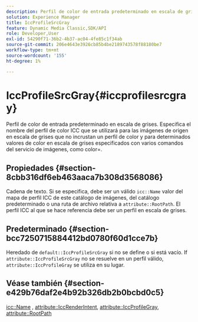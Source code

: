 ```yaml
---
description: Perfil de color de entrada predeterminado en escala de grises. Especifica el nombre del perfil de color ICC que se utilizará para las imágenes de origen en escala de grises que no incrustan un perfil de color y para determinados valores de color en escala de grises especificados con varios comandos del servicio de imágenes, como color=.
solution: Experience Manager
title: IccProfileSrcGray
feature: Dynamic Media Classic,SDK/API
role: Developer,User
exl-id: 54290f71-36b2-4b37-ac04-4fe85c1f34ab
source-git-commit: 206e4643e3926cb85b4be2189743578f88180be7
workflow-type: tm+mt
source-wordcount: '155'
ht-degree: 1%

---
```


# IccProfileSrcGray{#iccprofilesrcgray}

Perfil de color de entrada predeterminado en escala de grises. Especifica el nombre del perfil de color ICC que se utilizará para las imágenes de origen en escala de grises que no incrustan un perfil de color y para determinados valores de color en escala de grises especificados con varios comandos del servicio de imágenes, como color=.

## Propiedades {#section-8cbb316df6eb463aaca7b308d3568086}

Cadena de texto. Si se especifica, debe ser un válido `icc::Name` valor del mapa de perfil ICC de este catálogo de imágenes, del catálogo predeterminado o una ruta de archivo relativa a `attribute::RootPath`. El perfil ICC al que se hace referencia debe ser un perfil en escala de grises.

## Predeterminado {#section-bcc7250715884412bd0780f60d1cce7b}

Heredado de `default::IccProfileSrcGray` si no se define o si está vacío. If `attribute::IccProfileSrcGray` no se resuelve en un perfil válido, `attribute::IccProfileGray` se utiliza en su lugar.

## Véase también {#section-e429b76daf2e4b92b326db2b0bcbd0c5}

[icc::Name](../../../../../is-api/image-catalog/image-serving-api-ref/c-image-catalog-reference/c-icc-profile-map-reference/r-name-icc.md#reference-9e7d3c8e35434981a3dfac66b8946cbe) , [attribute::IccRenderIntent](../../../../../is-api/image-catalog/image-serving-api-ref/c-image-catalog-reference/c-attributes-reference/r-iccrenderintent.md#reference-012f207f28bd4406a5368d23ed95a51f), [attribute::IccProfileGray](../../../../../is-api/image-catalog/image-serving-api-ref/c-image-catalog-reference/c-attributes-reference/r-iccprofilegray.md#reference-13822a1596e440eea0492e86d88dad35), [attribute::RootPath](../../../../../is-api/image-catalog/image-serving-api-ref/c-image-catalog-reference/c-attributes-reference/r-rootpath.md#reference-17d57e5967be403b8408fa7214017494)

